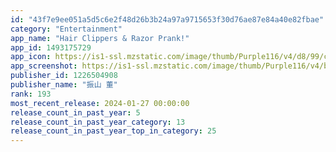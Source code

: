 ```yaml
---
id: "43f7e9ee051a5d5c6e2f48d26b3b24a97a9715653f30d76ae87e84a40e82fbae"
category: "Entertainment"
app_name: "Hair Clippers & Razor Prank!"
app_id: 1493175729
app_icon: https://is1-ssl.mzstatic.com/image/thumb/Purple116/v4/d8/99/c7/d899c7a0-91db-c2d4-efa3-580486e8d7c6/AppIcon-1x_U007emarketing-0-7-0-0-85-220-0.png/1024x1024bb.png
app_screenshot: https://is1-ssl.mzstatic.com/image/thumb/Purple116/v4/b7/e6/26/b7e62639-464c-bb43-5b35-e378e8700763/1005d14e-940a-43a2-bb40-384d82d08931_en_plus_01.jpg/1242x2208bb.png
publisher_id: 1226504908
publisher_name: "振山 董"
rank: 193
most_recent_release: 2024-01-27 00:00:00
release_count_in_past_year: 5
release_count_in_past_year_category: 13
release_count_in_past_year_top_in_category: 25
---
```

